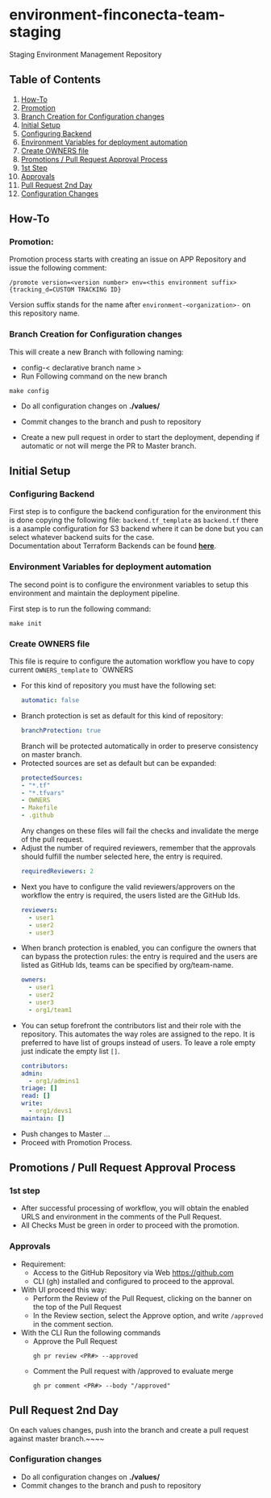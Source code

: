 # environment-finconecta-team-staging
Staging Environment Management Repository

## Table of Contents
1. [How-To](#how-to)
  1. [Promotion](#promotion)
  2. [Branch Creation for Configuration changes](#branch-creation-for-configuration-changes)
2. [Initial Setup](#initial-setup)
  1. [Configuring Backend](#configuring-backend)
  2. [Environment Variables for deployment automation](#environment-variables-for-deployment-automation)
  3. [Create OWNERS file](#create-owners-file)
3. [Promotions / Pull Request Approval Process](#promotions--pull-request-approval-process)
  1. [1st Step](#1st-step)
  2. [Approvals](#approvals)
4. [Pull Request 2nd Day](#pull-request-2nd-day)
  1. [Configuration Changes](#configuration-changes)

## How-To
### Promotion:
Promotion process starts with creating an issue on APP Repository and issue the following comment:
```
/promote version=<version number> env=<this environment suffix> {tracking_d=CUSTOM TRACKING ID}
```
Version suffix stands for the name after `environment-<organization>-` on this repository name.

### Branch Creation for Configuration changes
This will create a new Branch with following naming:
* config-< declarative branch name >
*  Run Following command on the new branch
  ```shell
  make config
  ```
* Do all configuration changes on **./values/**

* Commit changes to the branch and push to repository
* Create a new pull request in order to start the deployment, depending if automatic or not will merge the PR to Master branch.

## Initial Setup
### Configuring Backend
First step is to configure the backend configuration for the environment
this is done copying the following file: `backend.tf_template` as `backend.tf`
there is a asample configuration for S3 backend where it can be done but
you can select whatever backend suits for the case. <br/>
Documentation about Terraform Backends can be found **[here](https://developer.hashicorp.com/terraform/language/settings/backends/configuration)**.

### Environment Variables for deployment automation
The second point is to configure the environment variables to
setup this environment and maintain the deployment pipeline. <br/>

First step is to run the following command:
```shell
make init
```

### Create OWNERS file
This file is require to configure the automation workflow
you have to copy current `OWNERS_template` to `OWNERS
* For this kind of repository you must have the following set:
  ```yaml
  automatic: false
  ```
* Branch protection is set as default for this kind of repository:
  ```yaml
  branchProtection: true
  ```
  Branch will be protected automatically in order to preserve consistency on master branch.
* Protected sources are set as default but can be expanded:
  ```yaml
  protectedSources:
  - "*.tf"
  - "*.tfvars"
  - OWNERS
  - Makefile
  - .github
  ```
  Any changes on these files will fail the checks and invalidate the merge of the pull request.
* Adjust the number of required reviewers, remember that the approvals
  should fulfill the number selected here, the entry is required.
  ```yaml
  requiredReviewers: 2
  ```
* Next you have to configure the valid reviewers/approvers on the workflow
  the entry is required, the users listed are the GitHub Ids.
  ```yaml
  reviewers:
    - user1
    - user2
    - user3
  ```
* When branch protection is enabled, you can configure the owners that can bypass the protection rules:
  the entry is required and the users are listed as GitHub Ids, teams can be specified by org/team-name.
  ```yaml
  owners:
    - user1
    - user2
    - user3
    - org1/team1
  ```
* You can setup forefront the contributors list and their role with the repository.
  This automates the way roles are assigned to the repo.
  It is preferred to have list of groups instead of users.
  To leave a role empty just indicate the empty list `[]`.
  ```yaml
  contributors:
  admin:
    - org1/admins1
  triage: []
  read: []
  write:
    - org1/devs1
  maintain: []
  ```
* Push changes to Master ...
* Proceed with Promotion Process.

## Promotions / Pull Request Approval Process
### 1st step
* After successful processing of workflow, you will obtain the enabled URLS and environment in the comments of the Pull Request.
* All Checks Must be green in order to proceed with the promotion.
### Approvals
* Requirement:
  * Access to the GitHub Repository via Web https://github.com
  * CLI (gh) installed and configured to proceed to the approval.
* With UI proceed this way:
  * Perform the Review of the Pull Request, clicking on the banner on the top of the Pull Request
  * In the Review section, select the Approve option, and write `/approved` in the comment section.
* With the CLI Run the following commands
  * Approve the Pull Request
    ```shell
    gh pr review <PR#> --approved
    ```
  * Comment the Pull request with /approved to evaluate merge
    ```shell
    gh pr comment <PR#> --body "/approved"
    ```

## Pull Request 2nd Day
On each values changes, push into the branch and create a pull request against master branch.~~~~

### Configuration changes
* Do all configuration changes on **./values/**
* Commit changes to the branch and push to repository
